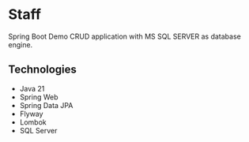 # Staff

Spring Boot Demo CRUD application with MS SQL SERVER as database engine.

## Technologies

- Java 21
- Spring Web
- Spring Data JPA
- Flyway
- Lombok
- SQL Server
